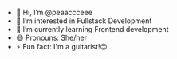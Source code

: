 - 👋 Hi, I’m @peaaccceee
- 👀 I’m interested in Fullstack Development 
- 🌱 I’m currently learning Frontend development 
- 😄 Pronouns: She/her
- ⚡ Fun fact: I'm a guitarist!😊

<!---
peaaccceee/peaaccceee is a ✨ special ✨ repository because its `README.md` (this file) appears on your GitHub profile.
You can click the Preview link to take a look at your changes.
--->

